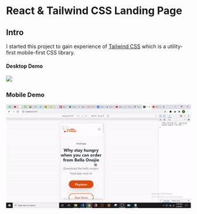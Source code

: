 # React & Tailwind CSS Landing Page

## Intro

I started this project to gain experience of [Tailwind CSS](https://tailwindcss.com/) which is a utility-first mobile-first CSS library.



#### Desktop Demo
![](ezgif-2-8bf2a887d8e1.gif)

### Mobile Demo
![](ezgif-2-563bb020e9f1.gif)



